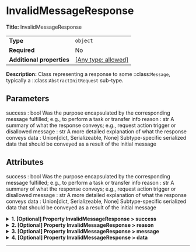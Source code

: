 # InvalidMessageResponse

**Title:** InvalidMessageResponse

|                           |                                                                           |
| ------------------------- | ------------------------------------------------------------------------- |
| **Type**                  | `object`                                                                  |
| **Required**              | No                                                                        |
| **Additional properties** | [[Any type: allowed]](# "Additional Properties of any type are allowed.") |

**Description:** Class representing a response to some ::class:`Message`, typically a ::class:`AbstractInitRequest` sub-type.

Parameters
----------
success : bool
    Was the purpose encapsulated by the corresponding message fulfilled; e.g., to perform a task or transfer info
reason : str
    A summary of what the response conveys; e.g., request action trigger or disallowed
message : str
    A more detailed explanation of what the response conveys
data : Union[dict, Serializeable, None]
    Subtype-specific serialized data that should be conveyed as a result of the initial message

Attributes
----------
success : bool
    Was the purpose encapsulated by the corresponding message fulfilled; e.g., to perform a task or transfer info
reason : str
    A summary of what the response conveys; e.g., request action trigger or disallowed
message : str
    A more detailed explanation of what the response conveys
data : Union[dict, Serializeable, None]
    Subtype-specific serialized data that should be conveyed as a result of the initial message

<details>
<summary><strong> <a name="success"></a>1. [Optional] Property InvalidMessageResponse > success</strong>  

</summary>
<blockquote>

**Title:** Success

|              |           |
| ------------ | --------- |
| **Type**     | `boolean` |
| **Required** | No        |
| **Default**  | `false`   |

</blockquote>
</details>

<details>
<summary><strong> <a name="reason"></a>2. [Optional] Property InvalidMessageResponse > reason</strong>  

</summary>
<blockquote>

**Title:** Reason

|              |                             |
| ------------ | --------------------------- |
| **Type**     | `enum (of string)`          |
| **Required** | No                          |
| **Default**  | `"Invalid Request message"` |

Must be one of:
* "Invalid Request message"

</blockquote>
</details>

<details>
<summary><strong> <a name="message"></a>3. [Optional] Property InvalidMessageResponse > message</strong>  

</summary>
<blockquote>

**Title:** Message

|              |                                                               |
| ------------ | ------------------------------------------------------------- |
| **Type**     | `enum (of string)`                                            |
| **Required** | No                                                            |
| **Default**  | `"Request message was not formatted as any known valid type"` |

Must be one of:
* "Request message was not formatted as any known valid type"

</blockquote>
</details>

<details>
<summary><strong> <a name="data"></a>4. [Optional] Property InvalidMessageResponse > data</strong>  

</summary>
<blockquote>

|                           |                                                                           |
| ------------------------- | ------------------------------------------------------------------------- |
| **Type**                  | `object`                                                                  |
| **Required**              | No                                                                        |
| **Additional properties** | [[Any type: allowed]](# "Additional Properties of any type are allowed.") |
| **Defined in**            | #/definitions/Serializable                                                |

**Description:** An interface class for an object that can be serialized to a dictionary-like format (i.e., potentially a JSON
object) and JSON string format based directly from dumping the aforementioned dictionary-like representation.

Subtypes of `Serializable` should specify their fields following
[`pydantic.BaseModel`](https://docs.pydantic.dev/usage/models/) semantics (see example below).
Notably, `to_dict` and `to_json` will exclude `None` fields and serialize fields using any
provided aliases (i.e.  `pydantic.Field(alias="some_alias")`). Also, enum subtypes are
serialized using their member `name` property.

Objects of this type will also used the JSON string format as their default string representation.

While not strictly enforced (because this probably isn't possible), it is HIGHLY recommended that instance
attribute members of implemented sub-types be of types that are either convertible to strings using the ``str()``
built-in, or are themselves also implementations of ::class:`Serializable`.  The convenience class method
::method:`serialize` will handle serializing any such member objects appropriately, providing a clean interface for
this.

An exception to the aforementioned recommendation is the ::class:`datetime.datetime` type.  Subtype attributes of
::class:`datetime.datetime` type should be parsed and serialized using the pattern returned by the
::method:`get_datetime_str_format` class method.  A reasonable default is provided in the base interface class, but
the pattern can be adjusted either by overriding the class method directly or by having a subtypes set/override
its ::attribute:`_SERIAL_DATETIME_STR_FORMAT` class attribute.  Note that the actual parsing/serialization logic is
left entirely to the subtypes, as many will not need it (and thus should not have to worry about implement another
method or have their superclass bloated by importing the ``datetime`` package).

Example:
```
# specify field as class variable, specify final type using type hint.
# pydantic will try to coerce a field into the specified type, if it can't, a
# `pydantic.ValidationError` is raised.

class User(Serializable):
    id: int
    username: str
    email: str # more appropriately, `pydantic.EmailStr`

>>> user = User(id=1, username="uncle_sam", email="uncle_sam@fake.gov")
>>> user.to_dict() # {"id": 1, "username": "uncle_sam", "email": "uncle_sam@fake.gov"}
>>> user.to_json() # '{"id": 1, "username": "uncle_sam", "email": "uncle_sam@fake.gov"}'
```

</blockquote>
</details>

----------------------------------------------------------------------------------------------------------------------------

